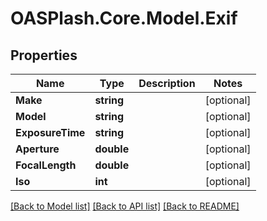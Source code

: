 # OASPlash.Core.Model.Exif

## Properties

Name | Type | Description | Notes
------------ | ------------- | ------------- | -------------
**Make** | **string** |  | [optional] 
**Model** | **string** |  | [optional] 
**ExposureTime** | **string** |  | [optional] 
**Aperture** | **double** |  | [optional] 
**FocalLength** | **double** |  | [optional] 
**Iso** | **int** |  | [optional] 

[[Back to Model list]](../README.md#documentation-for-models) [[Back to API list]](../README.md#documentation-for-api-endpoints) [[Back to README]](../README.md)

